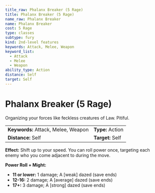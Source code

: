 ```yaml
---
title_raw: Phalanx Breaker (5 Rage)
title: Phalanx Breaker (5 Rage)
name_raw: Phalanx Breaker
name: Phalanx Breaker
cost: 5 Rage
type: classes
subtype: fury
kind: 2nd-level features
keywords: Attack, Melee, Weapon
keyword_list:
  - Attack
  - Melee
  - Weapon
ability_type: Action
distance: Self
target: Self
---
```


# Phalanx Breaker (5 Rage)

Organizing your forces like feckless creatures of Law. Pitiful.

|                                     |                  |
| :---------------------------------- | :--------------- |
| **Keywords:** Attack, Melee, Weapon | **Type:** Action |
| **Distance:** Self                  | **Target:** Self |

**Effect:** Shift up to your speed. You can roll power once, targeting each enemy who you come adjacent to during the move.

**Power Roll + Might:**

- **11 or lower:** 1 damage; A \[weak\] dazed (save ends)
- **12-16:** 2 damage; A \[average\] dazed (save ends)
- **17+:** 3 damage; A \[strong\] dazed (save ends)
